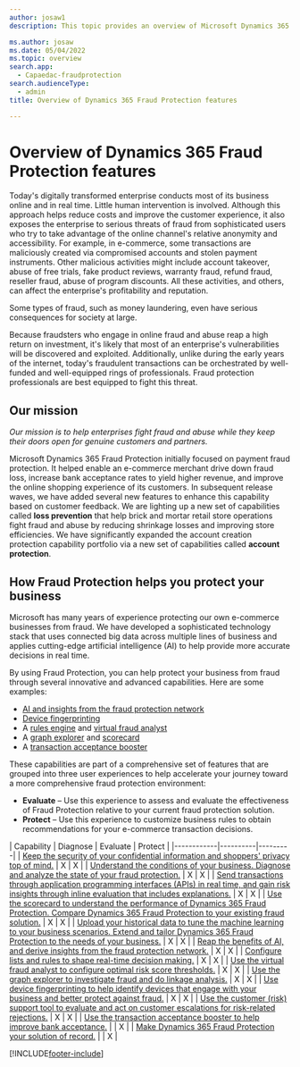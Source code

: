 ```yaml
---
author: josaw1
description: This topic provides an overview of Microsoft Dynamics 365 Fraud Protection features and its mission.

ms.author: josaw
ms.date: 05/04/2022
ms.topic: overview
search.app: 
  - Capaedac-fraudprotection
search.audienceType:
  - admin
title: Overview of Dynamics 365 Fraud Protection features

---
```



# Overview of Dynamics 365 Fraud Protection features

Today's digitally transformed enterprise conducts most of its business online and in real time. Little human intervention is involved. Although this approach helps reduce costs and improve the customer experience, it also exposes the enterprise to serious threats of fraud from sophisticated users who try to take advantage of the online channel's relative anonymity and accessibility. For example, in e-commerce, some transactions are maliciously created via compromised accounts and stolen payment instruments. Other malicious activities might include account takeover, abuse of free trials, fake product reviews, warranty fraud, refund fraud, reseller fraud, abuse of program discounts. All these activities, and others, can affect the enterprise's profitability and reputation.

Some types of fraud, such as money laundering, even have serious consequences for society at large.

Because fraudsters who engage in online fraud and abuse reap a high return on investment, it's likely that most of an enterprise's vulnerabilities will be discovered and exploited. Additionally, unlike during the early years of the internet, today's fraudulent transactions can be orchestrated by well-funded and well-equipped rings of professionals. Fraud protection professionals are best equipped to fight this threat.

## Our mission

*Our mission is to help enterprises fight fraud and abuse while they keep their doors open for genuine customers and partners.*

Microsoft Dynamics 365 Fraud Protection initially focused on payment fraud protection. It helped enable an e-commerce merchant drive down fraud loss, increase bank acceptance rates to yield higher revenue, and improve the online shopping experience of its customers. In subsequent release waves, we have added several new features to enhance this capability based on customer feedback. We are lighting up a new set of capabilities called **loss prevention** that help brick and mortar retail store operations fight fraud and abuse by reducing shrinkage losses and improving store efficiencies. We have significantly expanded the account creation protection capability portfolio via a new set of capabilities called **account protection**.

## How Fraud Protection helps you protect your business

Microsoft has many years of experience protecting our own e-commerce businesses from fraud. We have developed a sophisticated technology stack that uses connected big data across multiple lines of business and applies cutting-edge artificial intelligence (AI) to help provide more accurate decisions in real time.

By using Fraud Protection, you can help protect your business from fraud through several innovative and advanced capabilities. Here are some examples: 

- [AI and insights from the fraud protection network](fraud-protection-network.md)
- [Device fingerprinting](device-fingerprinting.md)
- A [rules engine](rules.md) and [virtual fraud analyst](virtual-fraud-analyst.md)
- A [graph explorer](graph-explorer.md) and [scorecard](scorecard.md)
- A [transaction acceptance booster](transaction-acceptance-booster.md)

These capabilities are part of a comprehensive set of features that are grouped into three user experiences to help accelerate your journey toward a more comprehensive fraud protection environment: 

- **Evaluate** – Use this experience to assess and evaluate the effectiveness of Fraud Protection relative to your current fraud protection solution.
- **Protect** – Use this experience to customize business rules to obtain recommendations for your e-commerce transaction decisions.



| Capability | Diagnose | Evaluate | Protect |
|------------|----------|---------|
| [Keep the security of your confidential information and shoppers' privacy top of mind.](security-compliance.md)  | X | X |
| [Understand the conditions of your business. Diagnose and analyze the state of your fraud protection.](diagnose-experience.md)                                                                    | X        | X       |
| [Send transactions through application programming interfaces (APIs) in real time, and gain risk insights through inline evaluation that includes explanations.](./integrate-real-time-api.md)                                                      | X        | X       |
| [Use the scorecard to understand the performance of Dynamics 365 Fraud Protection. Compare Dynamics 365 Fraud Protection to your existing fraud solution.](scorecard.md)                                        | X        | X       |
| [Upload your historical data to tune the machine learning to your business scenarios. Extend and tailor Dynamics 365 Fraud Protection to the needs of your business.](data-upload.md)    | X        | X       |
| [Reap the benefits of AI, and derive insights from the fraud protection network.](fraud-protection-network.md)                                                                                                  | X        | X       |
| [Configure lists and rules to shape real-time decision making.](./rules.md)                                                    | X        | X       |
| [Use the virtual fraud analyst to configure optimal risk score thresholds.](virtual-fraud-analyst.md)                                                                                                    | X        | X       |
| [Use the graph explorer to investigate fraud and do linkage analysis.](graph-explorer.md)                                                                                                        | X        | X       |
| [Use device fingerprinting to help identify devices that engage with your business and better protect against fraud.](device-fingerprinting.md)                                                   | X        | X       |
| [Use the customer (risk) support tool to evaluate and act on customer escalations for risk-related rejections.](risk-support.md)                                                                  | X        | X       |
| [Use the transaction acceptance booster to help improve bank acceptance.](transaction-acceptance-booster.md)                                                                                                |          | X       |
| [Make Dynamics 365 Fraud Protection your solution of record.](protect-experience.md)                                                                                                         |          | X       |


[!INCLUDE[footer-include](includes/footer-banner.md)]
